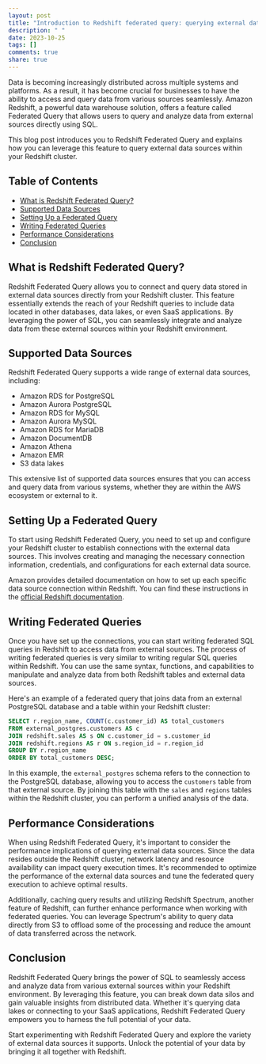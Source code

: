 ```yaml
---
layout: post
title: "Introduction to Redshift federated query: querying external data sources using SQL."
description: " "
date: 2023-10-25
tags: []
comments: true
share: true
---
```


Data is becoming increasingly distributed across multiple systems and platforms. As a result, it has become crucial for businesses to have the ability to access and query data from various sources seamlessly. Amazon Redshift, a powerful data warehouse solution, offers a feature called Federated Query that allows users to query and analyze data from external sources directly using SQL.

This blog post introduces you to Redshift Federated Query and explains how you can leverage this feature to query external data sources within your Redshift cluster.

## Table of Contents

- [What is Redshift Federated Query?](#what-is-redshift-federated-query)
- [Supported Data Sources](#supported-data-sources)
- [Setting Up a Federated Query](#setting-up-a-federated-query)
- [Writing Federated Queries](#writing-federated-queries)
- [Performance Considerations](#performance-considerations)
- [Conclusion](#conclusion)

## What is Redshift Federated Query?

Redshift Federated Query allows you to connect and query data stored in external data sources directly from your Redshift cluster. This feature essentially extends the reach of your Redshift queries to include data located in other databases, data lakes, or even SaaS applications. By leveraging the power of SQL, you can seamlessly integrate and analyze data from these external sources within your Redshift environment.

## Supported Data Sources

Redshift Federated Query supports a wide range of external data sources, including:

- Amazon RDS for PostgreSQL
- Amazon Aurora PostgreSQL
- Amazon RDS for MySQL
- Amazon Aurora MySQL
- Amazon RDS for MariaDB
- Amazon DocumentDB
- Amazon Athena
- Amazon EMR
- S3 data lakes

This extensive list of supported data sources ensures that you can access and query data from various systems, whether they are within the AWS ecosystem or external to it.

## Setting Up a Federated Query

To start using Redshift Federated Query, you need to set up and configure your Redshift cluster to establish connections with the external data sources. This involves creating and managing the necessary connection information, credentials, and configurations for each external data source.

Amazon provides detailed documentation on how to set up each specific data source connection within Redshift. You can find these instructions in the [official Redshift documentation](https://docs.aws.amazon.com/redshift/latest/mgmt/configure-federated-query.html).

## Writing Federated Queries

Once you have set up the connections, you can start writing federated SQL queries in Redshift to access data from external sources. The process of writing federated queries is very similar to writing regular SQL queries within Redshift. You can use the same syntax, functions, and capabilities to manipulate and analyze data from both Redshift tables and external data sources.

Here's an example of a federated query that joins data from an external PostgreSQL database and a table within your Redshift cluster:

```sql
SELECT r.region_name, COUNT(c.customer_id) AS total_customers
FROM external_postgres.customers AS c
JOIN redshift.sales AS s ON c.customer_id = s.customer_id
JOIN redshift.regions AS r ON s.region_id = r.region_id
GROUP BY r.region_name
ORDER BY total_customers DESC;
```

In this example, the `external_postgres` schema refers to the connection to the PostgreSQL database, allowing you to access the `customers` table from that external source. By joining this table with the `sales` and `regions` tables within the Redshift cluster, you can perform a unified analysis of the data.

## Performance Considerations

When using Redshift Federated Query, it's important to consider the performance implications of querying external data sources. Since the data resides outside the Redshift cluster, network latency and resource availability can impact query execution times. It's recommended to optimize the performance of the external data sources and tune the federated query execution to achieve optimal results.

Additionally, caching query results and utilizing Redshift Spectrum, another feature of Redshift, can further enhance performance when working with federated queries. You can leverage Spectrum's ability to query data directly from S3 to offload some of the processing and reduce the amount of data transferred across the network.

## Conclusion

Redshift Federated Query brings the power of SQL to seamlessly access and analyze data from various external sources within your Redshift environment. By leveraging this feature, you can break down data silos and gain valuable insights from distributed data. Whether it's querying data lakes or connecting to your SaaS applications, Redshift Federated Query empowers you to harness the full potential of your data.

Start experimenting with Redshift Federated Query and explore the variety of external data sources it supports. Unlock the potential of your data by bringing it all together with Redshift.